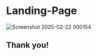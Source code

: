 # Landing-Page
![Screenshot 2025-02-22 000154](https://github.com/user-attachments/assets/078e2722-5efc-4f4c-94fa-66057d416355)

<h2>Thank you!</h2>
